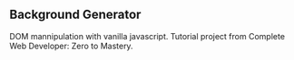 ## Background Generator

DOM mannipulation with vanilla javascript. Tutorial project from Complete Web Developer: Zero to Mastery.
